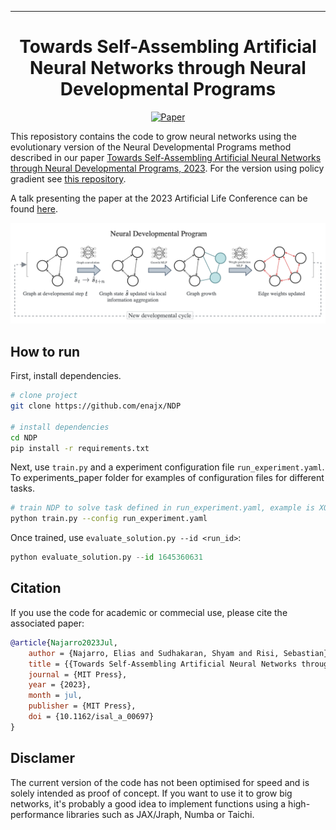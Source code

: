  
---

<div align="center">    
 
# Towards Self-Assembling Artificial Neural Networks through Neural Developmental Programs

[![Paper](https://img.shields.io/badge/paper-arxiv.2307.08197-B31B1B.svg)](https://arxiv.org/abs/2307.08197)

</div>
 
This reposistory contains the code to grow neural networks using the evolutionary version of the Neural Developmental Programs method described in our paper [Towards Self-Assembling Artificial Neural Networks through Neural Developmental Programs, 2023](https://direct.mit.edu/isal/proceedings/isal/35/80/116941). For the version using policy gradient see [this repository](https://github.com/shyamsn97/NDP). 

A talk presenting the paper at the 2023 Artificial Life Conference can be found [here](https://www.youtube.com/watch?v=HG0ahbACTf0). 
<!-- 
<p align="center">
  <img src="images/carsmallest.gif" />
</p> -->
![](images/NDP.png)


## How to run   
First, install dependencies.
```bash
# clone project   
git clone https://github.com/enajx/NDP   

# install dependencies   
cd NDP 
pip install -r requirements.txt
 ```   
 Next, use `train.py` and a experiment configuration file  `run_experiment.yaml`. To experiments_paper folder for examples of configuration files for different tasks. 
 
 ```bash
# train NDP to solve task defined in run_experiment.yaml, example is XOR gate
python train.py --config run_experiment.yaml
```

Once trained, use `evaluate_solution.py --id <run_id>`:
 ```python
python evaluate_solution.py --id 1645360631
```


## Citation   

If you use the code for academic or commecial use, please cite the associated paper:

```bibtex
@article{Najarro2023Jul,
	author = {Najarro, Elias and Sudhakaran, Shyam and Risi, Sebastian},
	title = {{Towards Self-Assembling Artificial Neural Networks through Neural Developmental Programs}},
	journal = {MIT Press},
	year = {2023},
	month = jul,
	publisher = {MIT Press},
	doi = {10.1162/isal_a_00697}
}
```   

## Disclamer

The current version of the code has not been optimised for speed and is solely intended as proof of concept. If you want to use it to grow big  networks, it's probably a good idea to implement functions using a high-performance libraries such as JAX/Jraph, Numba or Taichi.